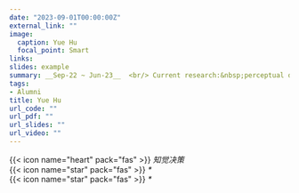 ```yaml
---
date: "2023-09-01T00:00:00Z"
external_link: ""
image:
  caption: Yue Hu
  focal_point: Smart
links:
slides: example
summary: __Sep-22 ~ Jun-23__  <br/> Current research:&nbsp;perceptual decision-making
tags:
- Alumni
title: Yue Hu
url_code: ""
url_pdf: ""
url_slides: ""
url_video: ""
---
```

{{< icon name="heart" pack="fas" >}} _知觉决策_  
{{< icon name="star" pack="fas" >}} _*_  
{{< icon name="star" pack="fas" >}} _*_  


